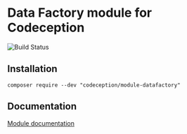 # Data Factory module for Codeception

![Build Status](https://github.com/Codeception/module-datafactory/workflows/CI/badge.svg)

## Installation

```
composer require --dev "codeception/module-datafactory"
```

## Documentation

<a href="https://codeception.com/docs/modules/DataFactory">Module documentation</a>
